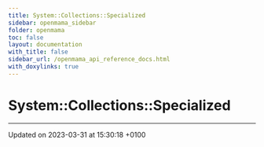 ```yaml
---
title: System::Collections::Specialized
sidebar: openmama_sidebar
folder: openmama
toc: false
layout: documentation
with_title: false
sidebar_url: /openmama_api_reference_docs.html
with_doxylinks: true
---
```


# System::Collections::Specialized








-------------------------------

Updated on 2023-03-31 at 15:30:18 +0100